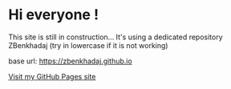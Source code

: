  #   Hi everyone !

This site is still in construction...
It's using a dedicated repository ZBenkhadaj (try in lowercase if it is not working)

base url: https://zbenkhadaj.github.io

[Visit my GitHub Pages site](https://zbenkhadaj.github.io)
